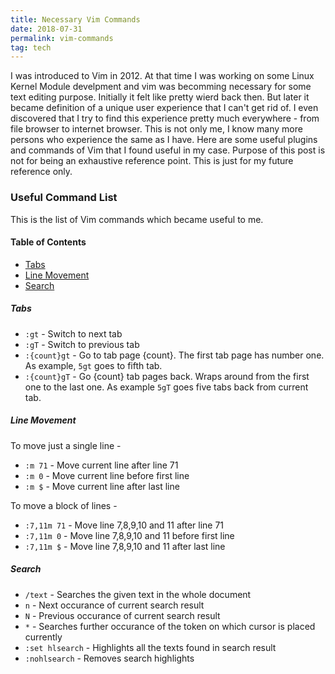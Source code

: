 ```yaml
---
title: Necessary Vim Commands
date: 2018-07-31
permalink: vim-commands
tag: tech
---
```


I was introduced to Vim in 2012.
At that time I was working on some Linux Kernel Module develpment and vim was becomming necessary for some text editing purpose.
Initially it felt like pretty wierd back then.
But later it became definition of a unique user experience that I can't get rid of.
I even discovered that I try to find this experience pretty much everywhere - from file browser to internet browser.
This is not only me, I know many more persons who experience the same as I have.
Here are some useful plugins and commands of Vim that I found useful in my case.
Purpose of this post is not for being an exhaustive reference point.
This is just for my future reference only. 
<br/>


### Useful Command List
This is the list of Vim commands which became useful to me.

#### Table of Contents
- [Tabs](#tabs)
- [Line Movement](#line-movement)
- [Search](#search)

##### Tabs
- `:gt` - Switch to next tab
- `:gT` - Switch to previous tab
- `:{count}gt` - Go to tab page {count}. The first tab page has number one. As example, `5gt` goes to fifth tab.
- `:{count}gT` - Go {count} tab pages back. Wraps around from the first one to the last one. As example `5gT` goes five tabs back from current tab.

##### Line Movement
To move just a single line -
- `:m 71` - Move current line after line 71
- `:m 0` - Move current line before first line
- `:m $` - Move current line after last line

To move a block of lines -
- `:7,11m 71` - Move line 7,8,9,10 and 11 after line 71
- `:7,11m 0` - Move line 7,8,9,10 and 11 before first line
- `:7,11m $` - Move line 7,8,9,10 and 11 after last line


##### Search
- `/text` - Searches the given text in the whole document
- `n` - Next occurance of current search result
- `N` - Previous occurance of current search result
- `*` - Searches further occurance of the token on which cursor is placed currently
- `:set hlsearch` - Highlights all the texts found in search result
- `:nohlsearch` - Removes search highlights
